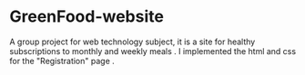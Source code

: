 # GreenFood-website
A group project for web technology subject, it is a site for healthy subscriptions to monthly and weekly meals . I implemented the html and css for the "Registration" page .
